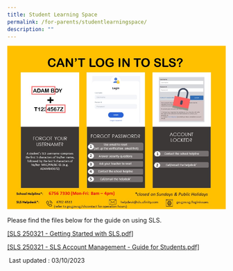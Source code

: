 ```yaml
---
title: Student Learning Space
permalink: /for-parents/studentlearningspace/
description: ""
---
```

![](/images/2022%20Helpline.jpg)

Please find the files below for the guide on using SLS.

[[SLS 250321 - Getting Started with SLS.pdf]](/files/SLS1.pdf)

[[SLS 250321 - SLS Account Management - Guide for Students.pdf]](/files/sls2.pdf)



&nbsp;Last updated : 03/10/2023